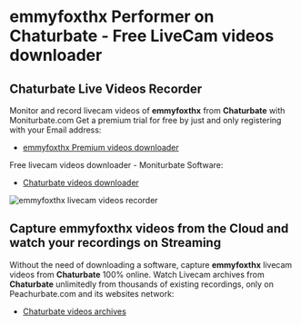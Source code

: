# emmyfoxthx Performer on Chaturbate - Free LiveCam videos downloader

## Chaturbate Live Videos Recorder

Monitor and record livecam videos of **emmyfoxthx** from **Chaturbate** with Moniturbate.com
Get a premium trial for free by just and only registering with your Email address:
* [emmyfoxthx Premium videos downloader](https://moniturbate.com/request-demo-licence-key.html)

Free livecam videos downloader - Moniturbate Software:
* [Chaturbate videos downloader](https://moniturbate.com/moniturbate-download-software.html)

![emmyfoxthx livecam videos recorder](https://peachurnet.com/templates/moniturbate-software.png)


## Capture emmyfoxthx videos from the Cloud and watch your recordings on Streaming

Without the need of downloading a software, capture **emmyfoxthx** livecam videos from **Chaturbate** 100% online.
Watch Livecam archives from **Chaturbate** unlimitedly from thousands of existing recordings, only on Peachurbate.com and its websites network:
* [Chaturbate videos archives](https://peachurnet.com/)